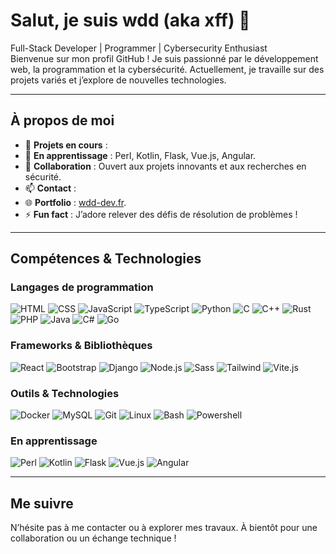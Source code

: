 # Salut, je suis wdd (aka xff) 👋

Full-Stack Developer | Programmer | Cybersecurity Enthusiast  
Bienvenue sur mon profil GitHub ! Je suis passionné par le développement web, la programmation et la cybersécurité. Actuellement, je travaille sur des projets variés et j’explore de nouvelles technologies.

---

## À propos de moi

- 🔭 **Projets en cours** : 
- 🌱 **En apprentissage** : Perl, Kotlin, Flask, Vue.js, Angular.  
- 👯 **Collaboration** : Ouvert aux projets innovants et aux recherches en sécurité.  
- 📫 **Contact** : 
- 🌐 **Portfolio** : [wdd-dev.fr](https://wdd-dev.fr).  
- ⚡ **Fun fact** : J’adore relever des défis de résolution de problèmes !

---

## Compétences & Technologies

### Langages de programmation
![HTML](https://skillicons.dev/icons?i=html) ![CSS](https://skillicons.dev/icons?i=css) ![JavaScript](https://skillicons.dev/icons?i=js) ![TypeScript](https://skillicons.dev/icons?i=typescript) ![Python](https://skillicons.dev/icons?i=python) ![C](https://skillicons.dev/icons?i=c) ![C++](https://skillicons.dev/icons?i=cpp) ![Rust](https://skillicons.dev/icons?i=rust) ![PHP](https://skillicons.dev/icons?i=php) ![Java](https://skillicons.dev/icons?i=java) ![C#](https://skillicons.dev/icons?i=cs) ![Go](https://skillicons.dev/icons?i=go)

### Frameworks & Bibliothèques
![React](https://skillicons.dev/icons?i=react) ![Bootstrap](https://skillicons.dev/icons?i=bootstrap) ![Django](https://skillicons.dev/icons?i=django) ![Node.js](https://skillicons.dev/icons?i=nodejs) ![Sass](https://skillicons.dev/icons?i=sass) ![Tailwind](https://skillicons.dev/icons?i=tailwind) ![Vite.js](https://skillicons.dev/icons?i=vite)

### Outils & Technologies
![Docker](https://skillicons.dev/icons?i=docker) ![MySQL](https://skillicons.dev/icons?i=mysql) ![Git](https://skillicons.dev/icons?i=git) ![Linux](https://skillicons.dev/icons?i=linux) ![Bash](https://skillicons.dev/icons?i=bash) ![Powershell](https://skillicons.dev/icons?i=powershell)

### En apprentissage
![Perl](https://skillicons.dev/icons?i=perl) ![Kotlin](https://skillicons.dev/icons?i=kotlin) ![Flask](https://skillicons.dev/icons?i=flask) ![Vue.js](https://skillicons.dev/icons?i=vue) ![Angular](https://skillicons.dev/icons?i=angular)

---

## Me suivre
N’hésite pas à me contacter ou à explorer mes travaux. À bientôt pour une collaboration ou un échange technique !
